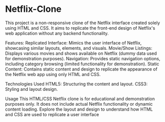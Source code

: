 # Netflix-Clone
This project is a non-responsive clone of the Netflix interface created solely using HTML and CSS. It aims to replicate the front-end design of Netflix's web application without any backend functionality.


Features:
Replicated Interface: Mimics the user interface of Netflix, showcasing similar layouts, elements, and visuals.
Movie/Show Listings: Displays various movies and shows available on Netflix (dummy data used for demonstration purposes).
Navigation: Provides static navigation options, including category browsing (limited functionality for demonstration).
Static Content: Contains static content and design to replicate the appearance of the Netflix web app using only HTML and CSS.

Technologies Used
HTML5: Structuring the content and layout.
CSS3: Styling and layout design.

Usage
This HTML/CSS Netflix clone is for educational and demonstration purposes only. It does not include actual Netflix functionality or dynamic content loading. Explore the layout and design to understand how HTML and CSS are used to replicate a user interface
